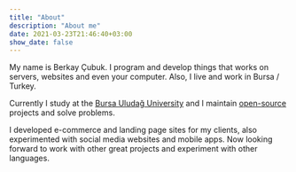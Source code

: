 ```yaml
---
title: "About"
description: "About me"
date: 2021-03-23T21:46:40+03:00
show_date: false
---
```


My name is Berkay Çubuk. I program and develop things that works on servers, websites and even your computer. Also, I live and work in Bursa / Turkey.

Currently I study at the [Bursa Uludağ University](https://uludag.edu.tr) and I maintain [open-source](https://github.com/berkaycubuk) projects and solve problems.

I developed e-commerce and landing page sites for my clients, also experimented with social media websites and mobile apps. Now looking forward to work with other great projects and experiment with other
languages.
